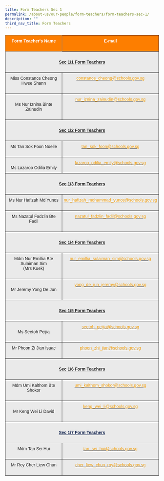 ```yaml
---
title: Form Teachers Sec 1
permalink: /about-us/our-people/form-teachers/form-teachers-sec-1/
description: ""
third_nav_title: Form Teachers
---
```

<style type="text/css">
.tg  {border-collapse:collapse;border-spacing:0;}
.tg td{border-color:black;border-style:solid;border-width:1px;font-family:Arial, sans-serif;font-size:14px;
  overflow:hidden;padding:10px 5px;word-break:normal;}
.tg th{border-color:black;border-style:solid;border-width:1px;font-family:Arial, sans-serif;font-size:14px;
  font-weight:normal;overflow:hidden;padding:10px 5px;word-break:normal;}
.tg .tg-ncma{background-color:#EAEAEA;color:#12244F;font-weight:bold;text-align:center;text-decoration:underline;vertical-align:top}
.tg .tg-41i5{background-color:#EAEAEA;color:#F2A00F;text-align:center;vertical-align:top}
.tg .tg-ii8k{background-color:#EAEAEA;color:#222;text-align:center;vertical-align:top}
.tg .tg-cgrk{background-color:#FD7E00;border-color:inherit;color:#FFF;font-weight:bold;text-align:center;vertical-align:middle}
.tg .tg-i8ej{background-color:#EAEAEA;color:#222;font-weight:bold;text-align:center;text-decoration:underline;vertical-align:top}
.tg .tg-t0cp{background-color:#FD7E00;color:#FFF;font-weight:bold;text-align:center;vertical-align:top}
.tg .tg-ku5w{background-color:#EAEAEA;color:#222;text-align:center;vertical-align:middle}
</style>
<table class="tg">
<thead>
  <tr>
    <th class="tg-cgrk" colspan="2"><span style="color:#FFF;background-color:#FD7E00">Form Teacher's Name</span><br><br></th>
    <th class="tg-t0cp"><span style="color:#FFF;background-color:#FD7E00">E-mail</span><br><br></th>
  </tr>
</thead>
<tbody>
  <tr>
    <td class="tg-i8ej" colspan="3"><br><span style="font-weight:bold">Sec 1/1 Form Teachers</span><br><br></td>
  </tr>
  <tr>
    <td class="tg-ii8k" colspan="2"><span style="color:#222;background-color:#EAEAEA">Miss Constance Cheong Hwee Shann</span><br><br></td>
    <td class="tg-41i5"><a href="mailto:constance_cheong@schools.gov.sg"><span style="text-decoration:none;color:#F2A00F">constance_cheong@schools.gov.sg</span></a><br></td>
  </tr>
  <tr>
    <td class="tg-ku5w" colspan="2"><span style="color:#222;background-color:#EAEAEA"> </span><br><span style="color:#222;background-color:#EAEAEA">Ms Nur Iznina Binte Zainudin</span><br><br></td>
    <td class="tg-41i5"><a href="mailto:nur_iznina_zainudin@schools.gov.sg"><span style="text-decoration:none;color:#F2A00F">nur_iznina_zainudin@schools.gov.sg</span></a><br></td>
  </tr>
  <tr>
    <td class="tg-i8ej" colspan="3"><br><span style="font-weight:bold">Sec 1/2 Form Teachers</span><br><br></td>
  </tr>
  <tr>
    <td class="tg-ii8k" colspan="2"><span style="color:#222;background-color:#EAEAEA">Ms Tan Sok Foon Noelle</span><br><br></td>
    <td class="tg-41i5"><a href="mailto:tan_sok_foon@schools.gov.sg"><span style="text-decoration:none;color:#F2A00F">tan_sok_foon@schools.gov.sg</span></a><br></td>
  </tr>
  <tr>
    <td class="tg-ku5w" colspan="2"><span style="color:#222;background-color:#EAEAEA"> </span><br><span style="color:#222;background-color:#EAEAEA">Ms Lazaroo Odilia Emily</span>
    <td class="tg-41i5"><a href="mailto:lazaroo_odilia_emily@schools.gov.sg"><span style="text-decoration:none;color:#F2A00F">lazaroo_odilia_emily@schools.gov.sg</span></a><br></td>
  </tr>
  <tr>
    <td class="tg-i8ej" colspan="3"><br><span style="color:#12244F"> </span><span style="font-weight:bold">Sec 1/3 Form Teachers</span><br><br></td>
  </tr>
  <tr>
    <td class="tg-ii8k" colspan="2"><span style="color:#222;background-color:#EAEAEA">Ms Nur Hafizah Md Yunos</span><br><br></td>
    <td class="tg-41i5"><a href="mailto:nur_hafizah_mohammad_yunos@schools.gov.sg"><span style="text-decoration:none;color:#F2A00F">nur_hafizah_mohammad_yunos@schools.gov.sg</span></a><br></td>
  </tr>
  <tr>
    <td class="tg-ii8k" colspan="2"><span style="color:#222;background-color:#EAEAEA">Ms Nazatul Fadzlin Bte Fadil </span><br><br></td>
    <td class="tg-41i5"><a href="mailto:nazatul_fadzlin_fadil@schools.gov.sg"><span style="text-decoration:none;color:#F2A00F">nazatul_fadzlin_fadil@schools.gov.sg</span></a><br></td>
  </tr>
  <tr>
    <td class="tg-i8ej" colspan="3"><br><span style="font-weight:bold">Sec 1/4 Form Teachers</span><br><br></td>
  </tr>
  <tr>
    <td class="tg-ii8k" colspan="2"><span style="color:#222;background-color:#EAEAEA">Mdm Nur Emillia Bte Sulaiman Sim</span><br><span style="color:#222;background-color:#EAEAEA">(Mrs Kuek)</span><br><br></td>
    <td class="tg-41i5"><a href="mailto:nur_emillia_sulaiman_sim@schools.gov.sg"><span style="text-decoration:none;color:#F2A00F">nur_emillia_sulaiman_sim@schools.gov.sg</span></a><br></td>
  </tr>
  <tr>
    <td class="tg-ku5w" colspan="2"><span style="color:#222;background-color:#EAEAEA"> </span><br><span style="color:#222;background-color:#EAEAEA">Mr Jeremy Yong De Jun</span><br><br></td>
    <td class="tg-41i5"><a href="mailto:yong_de_jun_jeremy@schools.gov.sg"><span style="text-decoration:none;color:#F2A00F">yong_de_jun_jeremy@schools.gov.sg</span></a><br></td>
  </tr>
  <tr>
    <td class="tg-i8ej" colspan="3"><br><span style="font-weight:bold">Sec 1/5 Form Teachers</span><br><br></td>
  </tr>
  <tr>
    <td class="tg-ku5w" colspan="2"><span style="color:#222;background-color:#EAEAEA"> </span><br><span style="color:#222;background-color:#EAEAEA">Ms Seetoh Peijia</span><br><br></td>
    <td class="tg-41i5"><a href="mailto:seetoh_peijia@schools.gov.sg"><span style="text-decoration:none;color:#F2A00F">seetoh_peijia@schools.gov.sg</span></a><br></td>
  </tr>
  <tr>
    <td class="tg-ii8k" colspan="2"><span style="color:#222;background-color:#EAEAEA">Mr Phoon Zi Jian Isaac</span><br><br></td>
    <td class="tg-41i5"><a href="mailto:phoon_zhi_jian@schools.gov.sg"><span style="text-decoration:none;color:#F2A00F">phoon_zhi_jian@schools.gov.sg</span></a><br></td>
  </tr>
  <tr>
    <td class="tg-i8ej" colspan="3"><br><span style="font-weight:bold">Sec 1/6 Form Teachers</span><br><br></td>
  </tr>
  <tr>
    <td class="tg-ii8k" colspan="2"><span style="color:#222;background-color:#EAEAEA">Mdm Umi Kalthom Bte Shokor</span><br><br></td>
    <td class="tg-41i5"><a href="mailto:umi_kalthom_shokor@schools.gov.sg"><span style="text-decoration:none;color:#F2A00F">umi_kalthom_shokor@schools.gov.sg</span></a><br></td>
  </tr>
  <tr>
    <td class="tg-ku5w" colspan="2"><span style="color:#222;background-color:#EAEAEA"> </span><br><span style="color:#222;background-color:#EAEAEA">Mr Keng Wei Li David</span><br><br></td>
    <td class="tg-41i5"><a href="mailto:keng_wei_li@schools.gov.sg"><span style="text-decoration:none;color:#F2A00F">keng_wei_li@schools.gov.sg</span></a><br></td>
  </tr>
  <tr>
    <td class="tg-ncma" colspan="3"><br><span style="font-weight:bold">Sec 1/7 Form Teachers</span><br><br></td>
  </tr>
  <tr>
    <td class="tg-ii8k" colspan="2"><span style="color:#222;background-color:#EAEAEA">Mdm Tan Sei Hui</span><br><br></td>
    <td class="tg-41i5"><a href="mailto:tan_sei_hui@schools.gov.sg"><span style="text-decoration:none;color:#F2A00F">tan_sei_hui@schools.gov.sg</span></a></td>
  </tr>
  <tr>
    <td class="tg-ii8k" colspan="2"><span style="color:#222;background-color:#EAEAEA">Mr Roy Cher Liew Chun</span><br><br></td>
    <td class="tg-41i5"><a href="mailto:cher_liew_chun_roy@schools.gov.sg"><span style="text-decoration:none;color:#F2A00F">cher_liew_chun_roy@schools.gov.sg</span></a></td>
  </tr>
</tbody>
</table>
